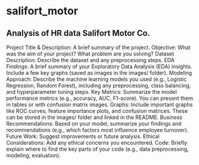 # salifort_motor
## Analysis of HR data Salifort Motor Co.

Project Title & Description: A brief summary of the project.
Objective: What was the aim of your project? What problem are you solving?
Dataset Description: Describe the dataset and any preprocessing steps.
EDA Findings: A brief summary of your Exploratory Data Analysis (EDA) insights. Include a few key graphs (saved as images in the images/ folder).
Modeling Approach: Describe the machine learning models you used (e.g., Logistic Regression, Random Forest), including any preprocessing, class balancing, and hyperparameter tuning steps.
Key Metrics: Summarize the model performance metrics (e.g., accuracy, AUC, F1-score). You can present them in tables or with confusion matrix images.
Graphs: Include important graphs like ROC curves, feature importance plots, and confusion matrices. These can be stored in the images/ folder and linked in the README.
Business Recommendations: Based on your model, summarize your findings and recommendations (e.g., which factors most influence employee turnover).
Future Work: Suggest improvements or future analysis.
Ethical Considerations: Add any ethical concerns you encountered.
Code: Briefly explain where to find the key parts of your code (e.g., data preprocessing, modeling, evaluation).
